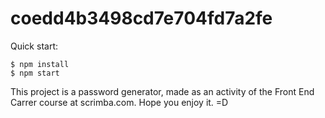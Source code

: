# coedd4b3498cd7e704fd7a2fe

Quick start:

```
$ npm install
$ npm start
````

This project is a password generator, made as an activity of the Front End Carrer course at scrimba.com.
Hope you enjoy it. =D
